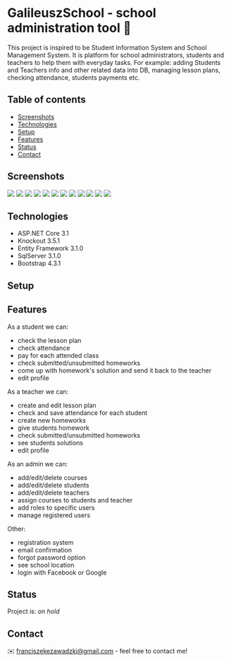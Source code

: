 # GalileuszSchool - school administration tool :school:

This project is inspired to be Student Information System and School Management System. It
is platform for school administrators, students and teachers to help them with everyday
tasks. For example: adding Students and Teachers info and other related data into DB, managing lesson plans, checking
attendance, students payments etc.

## Table of contents
* [Screenshots](#screenshots)
* [Technologies](#technologies)
* [Setup](#setup)
* [Features](#features)
* [Status](#status)
* [Contact](#contact)

## Screenshots
![](./GalileuszSchool/wwwroot/media/GalileuszSchoolPics/gs7.png)
![](./GalileuszSchool/wwwroot/media/GalileuszSchoolPics/gs3.png)
![](./GalileuszSchool/wwwroot/media/GalileuszSchoolPics/gs2.png)
![](./GalileuszSchool/wwwroot/media/GalileuszSchoolPics/gs4.png)
![](./GalileuszSchool/wwwroot/media/GalileuszSchoolPics/gs5.png)
![](./GalileuszSchool/wwwroot/media/GalileuszSchoolPics/gs6.png)
![](./GalileuszSchool/wwwroot/media/GalileuszSchoolPics/gs9.png)
![](./GalileuszSchool/wwwroot/media/GalileuszSchoolPics/gs10.png)
![](./GalileuszSchool/wwwroot/media/GalileuszSchoolPics/gs11.png)
![](./GalileuszSchool/wwwroot/media/GalileuszSchoolPics/gs12.png)
![](./GalileuszSchool/wwwroot/media/GalileuszSchoolPics/gs13.png)
![](./GalileuszSchool/wwwroot/media/GalileuszSchoolPics/gs1.png)

## Technologies
* ASP.NET Core 3.1
* Knockout 3.5.1
* Entity Framework 3.1.0 
* SqlServer 3.1.0
* Bootstrap 4.3.1

## Setup

## Features
As a student we can:
* check the lesson plan
* check attendance 
* pay for each attended class
* check submitted/unsubmitted homeworks
* come up with homework's solution and send it back to the teacher
* edit profile

As a teacher we can:
* create and edit lesson plan
* check and save attendance for each student 
* create new homeworks
* give students homework
* check submitted/unsubmitted homeworks
* see students solutions
* edit profile

As an admin we can:
* add/edit/delete courses
* add/edit/delete students
* add/edit/delete teachers 
* assign courses to students and teacher
* add roles to specific users
* manage registered users

Other:
* registration system 
* email confirmation
* forgot password option
* see school location
* login with Facebook or Google

## Status
Project is: _on hold_

## Contact
:envelope: franciszekezawadzki@gmail.com - feel free to contact me!

